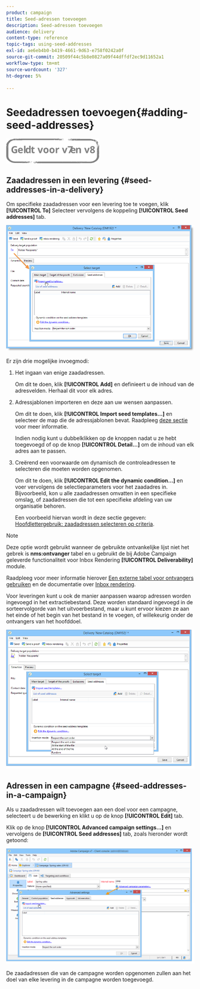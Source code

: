 ```yaml
---
product: campaign
title: Seed-adressen toevoegen
description: Seed-adressen toevoegen
audience: delivery
content-type: reference
topic-tags: using-seed-addresses
exl-id: ae6eb4b0-b419-4661-9d63-e758f0242a0f
source-git-commit: 20509f44c5b8e0827a09f44dffdf2ec9d11652a1
workflow-type: tm+mt
source-wordcount: '327'
ht-degree: 5%

---
```


# Seedadressen toevoegen{#adding-seed-addresses}

![](../../assets/common.svg)

## Zaadadressen in een levering {#seed-addresses-in-a-delivery}

Om specifieke zaadadressen voor een levering toe te voegen, klik **[!UICONTROL To]** Selecteer vervolgens de koppeling **[!UICONTROL Seed addresses]** tab.

![](assets/s_ncs_user_edit_del_addresses_tab.png)

Er zijn drie mogelijke invoegmodi:

1. Het ingaan van enige zaadadressen.

   Om dit te doen, klik **[!UICONTROL Add]** en definieert u de inhoud van de adresvelden. Herhaal dit voor elk adres.

1. Adressjablonen importeren en deze aan uw wensen aanpassen.

   Om dit te doen, klik **[!UICONTROL Import seed templates...]** en selecteer de map die de adressjablonen bevat. Raadpleeg [deze sectie](creating-seed-addresses.md#creating-seed-address-templates) voor meer informatie.

   Indien nodig kunt u dubbelklikken op de knoppen nadat u ze hebt toegevoegd of op de knop **[!UICONTROL Detail...]** om de inhoud van elk adres aan te passen.

1. Creërend een voorwaarde om dynamisch de controleadressen te selecteren die moeten worden opgenomen.

   Om dit te doen, klik **[!UICONTROL Edit the dynamic condition...]** en voer vervolgens de selectieparameters voor het zaadadres in. Bijvoorbeeld, kon u alle zaadadressen omvatten in een specifieke omslag, of zaadadressen die tot een specifieke afdeling van uw organisatie behoren.

   Een voorbeeld hiervan wordt in deze sectie gegeven: [Hoofdlettergebruik: zaadadressen selecteren op criteria](use-case--selecting-seed-addresses-on-criteria.md).

>[!NOTE]
>
>Deze optie wordt gebruikt wanneer de gebruikte ontvankelijke lijst niet het gebrek is **nms:ontvanger** tabel en u gebruikt de bij Adobe Campaign geleverde functionaliteit voor Inbox Rendering **[!UICONTROL Deliverability]** module.
>
>Raadpleeg voor meer informatie hierover [Een externe tabel voor ontvangers gebruiken](using-an-external-recipient-table.md) en de documentatie over [Inbox rendering](inbox-rendering.md).

Voor leveringen kunt u ook de manier aanpassen waarop adressen worden ingevoegd in het extractiebestand. Deze worden standaard ingevoegd in de sorteervolgorde van het uitvoerbestand, maar u kunt ervoor kiezen ze aan het einde of het begin van het bestand in te voegen, of willekeurig onder de ontvangers van het hoofddoel.

![](assets/s_ncs_user_edit_del_addresses_sort.png)

## Adressen in een campagne {#seed-addresses-in-a-campaign}

Als u zaadadressen wilt toevoegen aan een doel voor een campagne, selecteert u de bewerking en klikt u op de knop **[!UICONTROL Edit]** tab.

Klik op de knop **[!UICONTROL Advanced campaign settings...]** en vervolgens de **[!UICONTROL Seed addresses]** tab, zoals hieronder wordt getoond:

![](assets/s_ncs_user_edit_op_addresses_tab.png)

De zaadadressen die van de campagne worden opgenomen zullen aan het doel van elke levering in de campagne worden toegevoegd.

